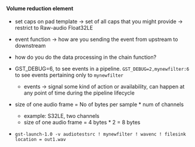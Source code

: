 #### Volume reduction element

- set caps on pad template -> set of all caps that you might provide -> restrict to Raw-audio Float32LE
- event function -> how are you sending the event from upstream to downstream
- how do you do the data processing in the chain function?
- GST_DEBUG=6, to see events in a pipeline. `GST_DEBUG=2,mynewfilter:6` to see events pertaining only to `mynewfilter`
  - events -> signal some kind of action or availability, can happen at any point of time during the pipeline lifecycle

- size of one audio frame = No of bytes per sample * num of channels
    - example: S32LE, two channels
    - size of one audio frame = 4 bytes * 2 = 8 bytes

- `gst-launch-1.0 -v audiotestsrc ! mynewfilter ! wavenc ! filesink location = out1.wav`
